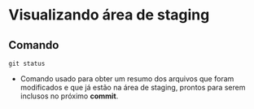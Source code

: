 # Visualizando área de staging

## Comando

```shell
git status
```

- Comando usado para obter um resumo dos arquivos que foram modificados e que já estão na área de staging, prontos para serem inclusos no próximo **commit**.
